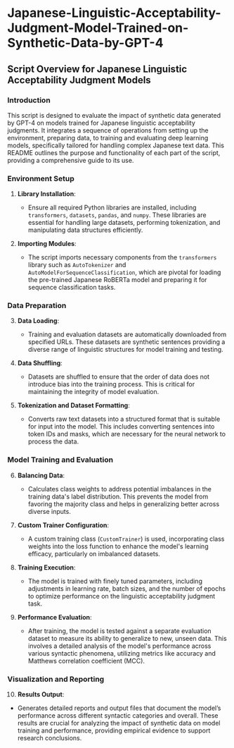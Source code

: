 # Japanese-Linguistic-Acceptability-Judgment-Model-Trained-on-Synthetic-Data-by-GPT-4

## Script Overview for Japanese Linguistic Acceptability Judgment Models

### Introduction

This script is designed to evaluate the impact of synthetic data generated by GPT-4 on models trained for Japanese linguistic acceptability judgments. It integrates a sequence of operations from setting up the environment, preparing data, to training and evaluating deep learning models, specifically tailored for handling complex Japanese text data. This README outlines the purpose and functionality of each part of the script, providing a comprehensive guide to its use.

### Environment Setup

1. **Library Installation**:
   - Ensure all required Python libraries are installed, including `transformers`, `datasets`, `pandas`, and `numpy`. These libraries are essential for handling large datasets, performing tokenization, and manipulating data structures efficiently.

2. **Importing Modules**:
   - The script imports necessary components from the `transformers` library such as `AutoTokenizer` and `AutoModelForSequenceClassification`, which are pivotal for loading the pre-trained Japanese RoBERTa model and preparing it for sequence classification tasks.

### Data Preparation

3. **Data Loading**:
   - Training and evaluation datasets are automatically downloaded from specified URLs. These datasets are synthetic sentences providing a diverse range of linguistic structures for model training and testing.

4. **Data Shuffling**:
   - Datasets are shuffled to ensure that the order of data does not introduce bias into the training process. This is critical for maintaining the integrity of model evaluation.

5. **Tokenization and Dataset Formatting**:
   - Converts raw text datasets into a structured format that is suitable for input into the model. This includes converting sentences into token IDs and masks, which are necessary for the neural network to process the data.

### Model Training and Evaluation

6. **Balancing Data**:
   - Calculates class weights to address potential imbalances in the training data's label distribution. This prevents the model from favoring the majority class and helps in generalizing better across diverse inputs.

7. **Custom Trainer Configuration**:
   - A custom training class (`CustomTrainer`) is used, incorporating class weights into the loss function to enhance the model's learning efficacy, particularly on imbalanced datasets.

8. **Training Execution**:
   - The model is trained with finely tuned parameters, including adjustments in learning rate, batch sizes, and the number of epochs to optimize performance on the linguistic acceptability judgment task.

9. **Performance Evaluation**:
   - After training, the model is tested against a separate evaluation dataset to measure its ability to generalize to new, unseen data. This involves a detailed analysis of the model's performance across various syntactic phenomena, utilizing metrics like accuracy and Matthews correlation coefficient (MCC).

### Visualization and Reporting

10. **Results Output**:
   - Generates detailed reports and output files that document the model’s performance across different syntactic categories and overall. These results are crucial for analyzing the impact of synthetic data on model training and performance, providing empirical evidence to support research conclusions.
